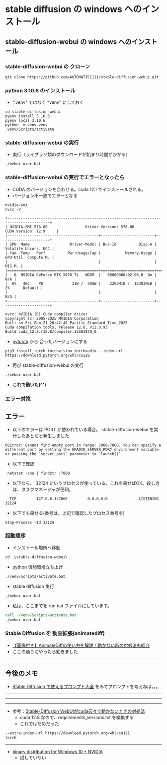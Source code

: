 # stable diffusion の windows へのインストール

## stable-diffusion-webui の windows へのインストール

### stable-diffusion-webui の クローン

```pwsh
git clone https://github.com/AUTOMATIC1111/stable-diffusion-webui.git
```

### python 3.10.6 のインストール

- ".venv" ではなく "venv" にしておく

```pwsh
cd stable-diffusion-webui
pyenv install 3.10.6
pyenv local 3.10.6
python -m venv venv
.venv/Scripts/activate
```

### stable-diffusion-webui の実行

- 実行（ライブラリ類のダウンロードが始まり時間がかかる）

```pwsh
./webui-user.bat
```

### stable-diffusion-webui の実行でエラーとなったら

- CUDA のバージョンを合わせる。cuda 12.1 でインストールされる。
- バージョン不一致でエラーとなる

```pwsh
nvidia-smi
nvcc -V
```

``` nvidia-smi
+-----------------------------------------------------------------------------------------+
| NVIDIA-SMI 576.80                 Driver Version: 576.80         CUDA Version: 12.9     |
|-----------------------------------------+------------------------+----------------------+
| GPU  Name                  Driver-Model | Bus-Id          Disp.A | Volatile Uncorr. ECC |
| Fan  Temp   Perf          Pwr:Usage/Cap |           Memory-Usage | GPU-Util  Compute M. |
|                                         |                        |               MIG M. |
|=========================================+========================+======================|
|   0  NVIDIA GeForce RTX 5070 Ti   WDDM  |   00000000:02:00.0  On |                  N/A |
|  0%   46C    P8             31W /  300W |    2203MiB /  16303MiB |      2%      Default |
|                                         |                        |                  N/A |
+-----------------------------------------+------------------------+----------------------+
```

```NVCC -V
nvcc: NVIDIA (R) Cuda compiler driver
Copyright (c) 2005-2025 NVIDIA Corporation
Built on Fri_Feb_21_20:42:46_Pacific_Standard_Time_2025
Cuda compilation tools, release 12.8, V12.8.93
Build cuda_12.8.r12.8/compiler.35583870_0
```

- [pytorch](https://pytorch.org/get-started/locally/) から 合ったバージョンにする

```pwsh
pip3 install torch torchvision torchaudio --index-url https://download.pytorch.org/whl/cu128
```

- 再び stable-diffusion-webui の実行

```pwsh
./webui-user.bat
```

- **これで動いた(^^)**

### エラー対策

## エラー

- 以下のエラーは PORT が使われている場合。 stable-diffusion-webui を実行したあとだと発生しました

```text
OSError: Cannot find empty port in range: 7860-7860. You can specify a different port by setting the GRADIO_SERVER_PORT environment variable or passing the `server_port` parameter to `launch()`.
```

- 以下で確認

```pwsh
 netstat -ano | findstr :7860
```

- 以下なら、 32124 というプロセスが使っている。これを殺せばOK。殺し方は、タスクマネージャが便利。

```text
  TCP         127.0.0.1:7860         0.0.0.0:0              LISTENING       32124
```

- 以下でも殺せる(番号は、上記で確認したプロセス番号を)

```pwsh
Stop-Process -Id 32124
```

### 起動順序

- インストール場所へ移動

```pwsh
cd .\stable-diffusion-webui\
```

- python 仮想環境立ち上げ

```pwsh
./venv/Scripts/activate.bat
```

- stable diffusion 実行

```pwsh
./webui-user.bat
```

- 私は、ここまでを run.bat ファイルにしています。

```run.bat
call ./venv/Scripts/activate.bat
./webui-user.bat
```

### Stable Diffusion を 動画拡張(animatediff)

- [【画像付き】AnimateDiffの使い方を解説！動かない時の対処法も紹介](https://ai-bo.jp/animatediff/)
- ここの通りにやったら動きました

---

## 今後のメモ

- [Stable Diffusion で使えるプロンプト大全](https://romptn.com/article/27449) をみてプロンプトを考えねば。。。

---
---
---

- 参考：[Stable-Diffusion WebUIがcuda云々で動かないときの対処法](https://zenn.dev/ziaensochan/articles/dc58b18c8cd203)
  - cuda 12.8 なので、requirements_versions.txt を編集する
  - これではだめだった

``` requirements_versions.txt
--extra-index-url https://download.pytorch.org/whl/cu121
torch
```

---

- [binary distribution for Windows 10 + NVIDIA](https://github.com/AUTOMATIC1111/stable-diffusion-webui/releases/tag/v1.0.0-pre)
  - 試していない
